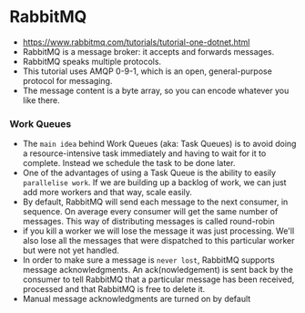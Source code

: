
# RabbitMQ
- https://www.rabbitmq.com/tutorials/tutorial-one-dotnet.html
- RabbitMQ is a message broker: it accepts and forwards messages.
- RabbitMQ speaks multiple protocols. 
- This tutorial uses AMQP 0-9-1, which is an open, general-purpose protocol for messaging. 
- The message content is a byte array, so you can encode whatever you like there.
### Work Queues
- The ```main idea``` behind Work Queues (aka: Task Queues) is to avoid doing a resource-intensive task immediately and having to wait for it to complete. Instead we schedule the task to be done later.
- One of the advantages of using a Task Queue is the ability to easily ```parallelise work```. If we are building up a backlog of work, we can just add more workers and that way, scale easily.
- By default, RabbitMQ will send each message to the next consumer, in sequence. On average every consumer will get the same number of messages. This way of distributing messages is called round-robin
- if you kill a worker we will lose the message it was just processing. We'll also lose all the messages that were dispatched to this particular worker but were not yet handled.
- In order to make sure a message is ```never lost```, RabbitMQ supports message acknowledgments. An ack(nowledgement) is sent back by the consumer to tell RabbitMQ that a particular message has been received, processed and that RabbitMQ is free to delete it.
- Manual message acknowledgments are turned on by default
